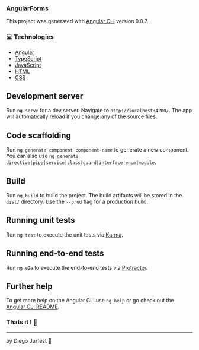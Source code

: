 ### AngularForms

This project was generated with [Angular CLI](https://github.com/angular/angular-cli) version 9.0.7.

### :computer: Technologies

- [Angular](https://angular.io)
- [TypeScript](https://www.typescriptlang.org)
- [JavaScript](https://www.javascript.com)
- [HTML](https://www.w3.org)
- [CSS](https://www.w3.org/Style/CSS/Overview.en.html)


<!-- ### :arrow_forward: How to run

Inside the terminal:
<p>$ git clone https://github.com/Jurfest/gym-website-launchbase.git</p>
<p>$ cd gym-website-launchbase</p>
<p>$ yarn init -y</p>
<p>$ yarn add express</p>
<p>$ yarn add nodemon -D</p>
<p>$ yarn add nunjucks</p>
<p>$ yarn add method-override</p> 
<p>$ yarn start</p> testar melhor jeito pois script não configurado


Inside the browser:
<p>http://localhost:5000</p> -->

## Development server

Run `ng serve` for a dev server. Navigate to `http://localhost:4200/`. The app will automatically reload if you change any of the source files.

## Code scaffolding

Run `ng generate component component-name` to generate a new component. You can also use `ng generate directive|pipe|service|class|guard|interface|enum|module`.

## Build

Run `ng build` to build the project. The build artifacts will be stored in the `dist/` directory. Use the `--prod` flag for a production build.

## Running unit tests

Run `ng test` to execute the unit tests via [Karma](https://karma-runner.github.io).

## Running end-to-end tests

Run `ng e2e` to execute the end-to-end tests via [Protractor](http://www.protractortest.org/).

## Further help

To get more help on the Angular CLI use `ng help` or go check out the [Angular CLI README](https://github.com/angular/angular-cli/blob/master/README.md).

### Thats it ! :wave:

---

by Diego Jurfest :tada: